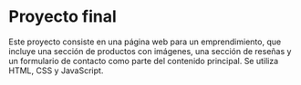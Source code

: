 # Proyecto final
Este proyecto consiste en una página web para un emprendimiento, que incluye una sección de productos con imágenes, una sección de reseñas y un formulario de contacto como parte del contenido principal. Se utiliza HTML, CSS y JavaScript.


